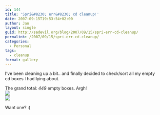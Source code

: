```yaml
---
id: 144
title: 'Spri&#8230; err&#8230; cd cleanup!'
date: 2007-09-15T19:53:54+02:00
author: Jan
layout: single
guid: http://sadevil.org/blog/2007/09/15/spri-err-cd-cleanup/
permalink: /2007/09/15/spri-err-cd-cleanup/
categories:
  - Personal
tags:
  - cleanup
format: gallery
---
```

I&#8217;ve been cleaning up a bit.. and finally decided to check/sort all my empty cd boxes I had lying about.

The grand total: _449_ empty boxes. Argh!  
![]("/assets/images/2007/09/img_3723-sm.jpg)  
![]("/assets/images/2007/09/img_3724-sm.jpg) 

Want one? :)
